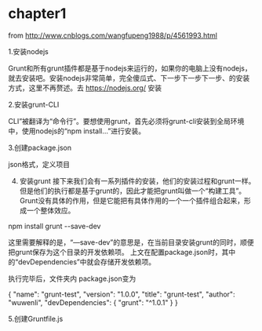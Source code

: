 # chapter1  

from  http://www.cnblogs.com/wangfupeng1988/p/4561993.html

1.安装nodejs

Grunt和所有grunt插件都是基于nodejs来运行的，如果你的电脑上没有nodejs，就去安装吧。安装nodejs非常简单，完全傻瓜式、下一步下一步下一步、的安装方式，这里不再赘述。去 https://nodejs.org/ 安装

2.安装grunt-CLI

CLI”被翻译为“命令行”。要想使用grunt，首先必须将grunt-cli安装到全局环境中，使用nodejs的“npm install…”进行安装。


3.创建package.json

json格式，定义项目

4. 安装grunt
接下来我们会有一系列插件的安装，他们的安装过程和grunt一样。
但是他们的执行都是基于grunt的，因此才能把grunt叫做一个“构建工具”。
Grunt没有具体的作用，但是它能把有具体作用的一个一个插件组合起来，形成一个整体效应。

npm install grunt --save-dev

这里需要解释的是，“—save-dev”的意思是，在当前目录安装grunt的同时，顺便把grunt保存为这个目录的开发依赖项。
上文在配置package.json时，其中的“devDependencies”中就会存储开发依赖项。


执行完毕后，文件夹内 package.json变为

{
  "name": "grunt-test",
  "version": "1.0.0",
  "title": "grunt-test",
  "author": "wuwenli",
  "devDependencies": {
    "grunt": "^1.0.1"
  }
}


5.创建Gruntfile.js




